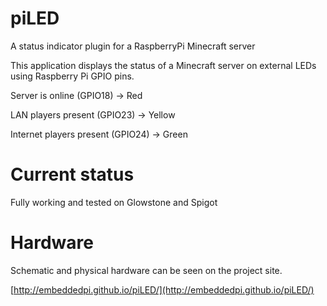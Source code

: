 piLED
======

A status indicator plugin for a RaspberryPi Minecraft server

This application displays the status of a Minecraft server on external LEDs using Raspberry Pi GPIO pins.

Server is online (GPIO18) -> Red

LAN players present (GPIO23) -> Yellow

Internet players present (GPIO24) -> Green





Current status
==============
Fully working and tested on Glowstone and Spigot





Hardware
========
Schematic and physical hardware can be seen on the project site.

[http://embeddedpi.github.io/piLED/](http://embeddedpi.github.io/piLED/)
